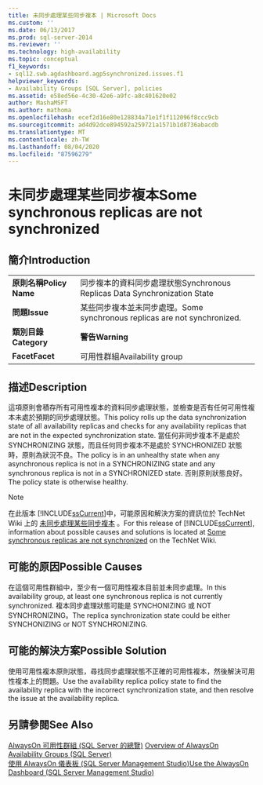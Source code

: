 ```yaml
---
title: 未同步處理某些同步複本 | Microsoft Docs
ms.custom: ''
ms.date: 06/13/2017
ms.prod: sql-server-2014
ms.reviewer: ''
ms.technology: high-availability
ms.topic: conceptual
f1_keywords:
- sql12.swb.agdashboard.agp5synchronized.issues.f1
helpviewer_keywords:
- Availability Groups [SQL Server], policies
ms.assetid: e58ed56e-4c30-42e6-a9fc-a8c401620e02
author: MashaMSFT
ms.author: mathoma
ms.openlocfilehash: ecef2d16e80e128834a71e1f1f112096f8ccc9cb
ms.sourcegitcommit: ad4d92dce894592a259721a1571b1d8736abacdb
ms.translationtype: MT
ms.contentlocale: zh-TW
ms.lasthandoff: 08/04/2020
ms.locfileid: "87596279"
---
```

# <a name="some-synchronous-replicas-are-not-synchronized"></a><span data-ttu-id="8c00a-102">未同步處理某些同步複本</span><span class="sxs-lookup"><span data-stu-id="8c00a-102">Some synchronous replicas are not synchronized</span></span>
    
## <a name="introduction"></a><span data-ttu-id="8c00a-103">簡介</span><span class="sxs-lookup"><span data-stu-id="8c00a-103">Introduction</span></span>  
  
|||  
|-|-|  
|<span data-ttu-id="8c00a-104">**原則名稱**</span><span class="sxs-lookup"><span data-stu-id="8c00a-104">**Policy Name**</span></span>|<span data-ttu-id="8c00a-105">同步複本的資料同步處理狀態</span><span class="sxs-lookup"><span data-stu-id="8c00a-105">Synchronous Replicas Data Synchronization State</span></span>|  
|<span data-ttu-id="8c00a-106">**問題**</span><span class="sxs-lookup"><span data-stu-id="8c00a-106">**Issue**</span></span>|<span data-ttu-id="8c00a-107">某些同步複本並未同步處理。</span><span class="sxs-lookup"><span data-stu-id="8c00a-107">Some synchronous replicas are not synchronized.</span></span>|  
|<span data-ttu-id="8c00a-108">**類別目錄**</span><span class="sxs-lookup"><span data-stu-id="8c00a-108">**Category**</span></span>|<span data-ttu-id="8c00a-109">**警告**</span><span class="sxs-lookup"><span data-stu-id="8c00a-109">**Warning**</span></span>|  
|<span data-ttu-id="8c00a-110">**Facet**</span><span class="sxs-lookup"><span data-stu-id="8c00a-110">**Facet**</span></span>|<span data-ttu-id="8c00a-111">可用性群組</span><span class="sxs-lookup"><span data-stu-id="8c00a-111">Availability group</span></span>|  
  
## <a name="description"></a><span data-ttu-id="8c00a-112">描述</span><span class="sxs-lookup"><span data-stu-id="8c00a-112">Description</span></span>  
 <span data-ttu-id="8c00a-113">這項原則會積存所有可用性複本的資料同步處理狀態，並檢查是否有任何可用性複本未處於預期的同步處理狀態。</span><span class="sxs-lookup"><span data-stu-id="8c00a-113">This policy rolls up the data synchronization state of all availability replicas and checks for any availability replicas that are not in the expected synchronization state.</span></span> <span data-ttu-id="8c00a-114">當任何非同步複本不是處於 SYNCHRONIZING 狀態，而且任何同步複本不是處於 SYNCHRONIZED 狀態時，原則為狀況不良。</span><span class="sxs-lookup"><span data-stu-id="8c00a-114">The policy is in an unhealthy state when any asynchronous replica is not in a SYNCHRONIZING state and any synchronous replica is not in a SYNCHRONIZED state.</span></span> <span data-ttu-id="8c00a-115">否則原則狀態良好。</span><span class="sxs-lookup"><span data-stu-id="8c00a-115">The policy state is otherwise healthy.</span></span>  
  
> [!NOTE]  
>  <span data-ttu-id="8c00a-116">在此版本 [!INCLUDE[ssCurrent](../../../includes/sscurrent-md.md)]中，可能原因和解決方案的資訊位於 TechNet Wiki 上的 [未同步處理某些同步複本](https://go.microsoft.com/fwlink/p/?LinkId=220853) 。</span><span class="sxs-lookup"><span data-stu-id="8c00a-116">For this release of [!INCLUDE[ssCurrent](../../../includes/sscurrent-md.md)], information about possible causes and solutions is located at [Some synchronous replicas are not synchronized](https://go.microsoft.com/fwlink/p/?LinkId=220853) on the TechNet Wiki.</span></span>  
  
## <a name="possible-causes"></a><span data-ttu-id="8c00a-117">可能的原因</span><span class="sxs-lookup"><span data-stu-id="8c00a-117">Possible Causes</span></span>  
 <span data-ttu-id="8c00a-118">在這個可用性群組中，至少有一個可用性複本目前並未同步處理。</span><span class="sxs-lookup"><span data-stu-id="8c00a-118">In this availability group, at least one synchronous replica is not currently synchronized.</span></span> <span data-ttu-id="8c00a-119">複本同步處理狀態可能是 SYNCHONIZING 或 NOT SYNCHRONIZING。</span><span class="sxs-lookup"><span data-stu-id="8c00a-119">The replica synchronization state could be either SYNCHONIZING or NOT SYNCHRONIZING.</span></span>  
  
## <a name="possible-solution"></a><span data-ttu-id="8c00a-120">可能的解決方案</span><span class="sxs-lookup"><span data-stu-id="8c00a-120">Possible Solution</span></span>  
 <span data-ttu-id="8c00a-121">使用可用性複本原則狀態，尋找同步處理狀態不正確的可用性複本，然後解決可用性複本上的問題。</span><span class="sxs-lookup"><span data-stu-id="8c00a-121">Use the availability replica policy state to find the availability replica with the incorrect synchronization state, and then resolve the issue at the availability replica.</span></span>  
  
## <a name="see-also"></a><span data-ttu-id="8c00a-122">另請參閱</span><span class="sxs-lookup"><span data-stu-id="8c00a-122">See Also</span></span>  
 <span data-ttu-id="8c00a-123">[AlwaysOn 可用性群組 &#40;SQL Server 的總覽&#41;](overview-of-always-on-availability-groups-sql-server.md) </span><span class="sxs-lookup"><span data-stu-id="8c00a-123">[Overview of AlwaysOn Availability Groups &#40;SQL Server&#41;](overview-of-always-on-availability-groups-sql-server.md) </span></span>  
 [<span data-ttu-id="8c00a-124">使用 AlwaysOn 儀表板 &#40;SQL Server Management Studio&#41;</span><span class="sxs-lookup"><span data-stu-id="8c00a-124">Use the AlwaysOn Dashboard &#40;SQL Server Management Studio&#41;</span></span>](use-the-always-on-dashboard-sql-server-management-studio.md)  
  
  
